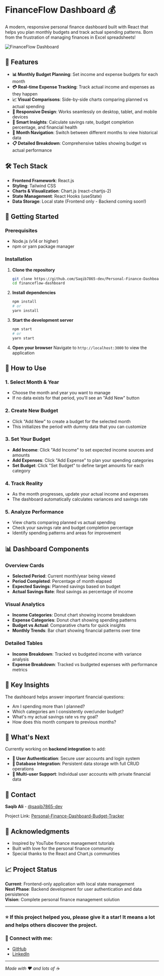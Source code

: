 # FinanceFlow Dashboard 💰

A modern, responsive personal finance dashboard built with React that helps you plan monthly budgets and track actual spending patterns. Born from the frustration of managing finances in Excel spreadsheets!

![FinanceFlow Dashboard](./public/screenshot.png)

## 🌟 Features

- **📊 Monthly Budget Planning**: Set income and expense budgets for each month
- **💳 Real-time Expense Tracking**: Track actual income and expenses as they happen
- **📈 Visual Comparisons**: Side-by-side charts comparing planned vs actual spending
- **📱 Responsive Design**: Works seamlessly on desktop, tablet, and mobile devices
- **🎯 Smart Insights**: Calculate savings rate, budget completion percentage, and financial health
- **🔄 Month Navigation**: Switch between different months to view historical data
- **📋 Detailed Breakdown**: Comprehensive tables showing budget vs actual performance

## 🛠️ Tech Stack

- **Frontend Framework**: React.js
- **Styling**: Tailwind CSS
- **Charts & Visualization**: Chart.js (react-chartjs-2)
- **State Management**: React Hooks (useState)
- **Data Storage**: Local state (Frontend only - Backend coming soon!)

## 🚀 Getting Started

### Prerequisites

- Node.js (v14 or higher)
- npm or yarn package manager

### Installation

1. **Clone the repository**
   ```bash
   git clone https://github.com/Saqib7865-dev/Personal-Finance-Dashboard-Budget-Tracker.git
   cd financeflow-dashboard
   ```

2. **Install dependencies**
   ```bash
   npm install
   # or
   yarn install
   ```

3. **Start the development server**
   ```bash
   npm start
   # or
   yarn start
   ```

4. **Open your browser**
   Navigate to `http://localhost:3000` to view the application

## 📖 How to Use

### 1. **Select Month & Year**
- Choose the month and year you want to manage
- If no data exists for that period, you'll see an "Add New" button

### 2. **Create New Budget**
- Click "Add New" to create a budget for the selected month
- This initializes the period with dummy data that you can customize

### 3. **Set Your Budget**
- **Add Income**: Click "Add Income" to set expected income sources and amounts
- **Add Expenses**: Click "Add Expense" to plan your spending categories
- **Set Budget**: Click "Set Budget" to define target amounts for each category

### 4. **Track Reality**
- As the month progresses, update your actual income and expenses
- The dashboard automatically calculates variances and savings rate

### 5. **Analyze Performance**
- View charts comparing planned vs actual spending
- Check your savings rate and budget completion percentage
- Identify spending patterns and areas for improvement

## 📊 Dashboard Components

### Overview Cards
- **Selected Period**: Current month/year being viewed
- **Period Completed**: Percentage of month elapsed
- **Expected Savings**: Planned savings based on budget
- **Actual Savings Rate**: Real savings as percentage of income

### Visual Analytics
- **Income Categories**: Donut chart showing income breakdown
- **Expense Categories**: Donut chart showing spending patterns
- **Budget vs Actual**: Comparative charts for quick insights
- **Monthly Trends**: Bar chart showing financial patterns over time

### Detailed Tables
- **Income Breakdown**: Tracked vs budgeted income with variance analysis
- **Expense Breakdown**: Tracked vs budgeted expenses with performance metrics

## 🎯 Key Insights

The dashboard helps answer important financial questions:
- Am I spending more than I planned?
- Which categories am I consistently over/under budget?
- What's my actual savings rate vs my goal?
- How does this month compare to previous months?

## 🔮 What's Next

Currently working on **backend integration** to add:
- **🔐 User Authentication**: Secure user accounts and login system
- **💾 Database Integration**: Persistent data storage with full CRUD operations
- **👤 Multi-user Support**: Individual user accounts with private financial data

## 📧 Contact

**Saqib Ali** - [@saqib7865-dev](https://github.com/saqib7865-dev)

Project Link: [Personal-Finance-Dashboard-Budget-Tracker](https://github.com/Saqib7865-dev/Personal-Finance-Dashboard-Budget-Tracker.git)

## 🙏 Acknowledgments

- Inspired by YouTube finance management tutorials
- Built with love for the personal finance community
- Special thanks to the React and Chart.js communities

## 📈 Project Status

**Current**: Frontend-only application with local state management  
**Next Phase**: Backend development for user authentication and data persistence  
**Vision**: Complete personal finance management solution

---

### ⭐ If this project helped you, please give it a star! It means a lot and helps others discover the project.

### 🔗 Connect with me:
- [GitHub](https://github.com/saqib7865-dev)
- [LinkedIn](https://www.linkedin.com/in/saqib-ali-350410237)

---

*Made with ❤️ and lots of ☕*